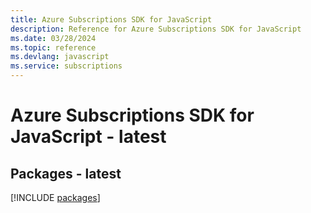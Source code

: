 ```yaml
---
title: Azure Subscriptions SDK for JavaScript
description: Reference for Azure Subscriptions SDK for JavaScript
ms.date: 03/28/2024
ms.topic: reference
ms.devlang: javascript
ms.service: subscriptions
---
```

# Azure Subscriptions SDK for JavaScript - latest
## Packages - latest
[!INCLUDE [packages](subscriptions-index.md)]